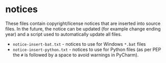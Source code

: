 # notices #

These files contain copyright/license notices that are inserted into source files.
In the future, the notice can be updated (for example change ending year)
and a script used to automatically update all files.

* `notice-insert-bat.txt` - notices to use for Windows `*.bat` files 
* `notice-insert-python.txt` - notices to use for Python files
(as per PEP the `#` is followed by a space to avoid warnings in PyCharm).
